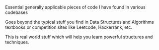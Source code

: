 Essential generally applicable pieces of code I have found in various codebases

Goes beyond the typical stuff you find in Data Structures and Algorithms textbooks or competition sites like Leetcode, Hackerrank, etc. 

This is real world stuff which will help you learn powerful structures and techniques.